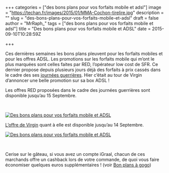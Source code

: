 +++
categories = ["des bons plans pour vos forfaits mobile et adsl"]
image = "https://techan.fr/images/2015/01/MMA-Cochon-tirelire.jpg"
description = ""
slug = "des-bons-plans-pour-vos-forfaits-mobile-et-adsl"
draft = false
author = "MrRaph_"
tags = ["des bons plans pour vos forfaits mobile et adsl"]
title = "Des bons plans pour vos forfaits mobile et ADSL"
date = 2015-09-10T10:28:59Z

+++


Ces dernières semaines les bons plans pleuvent pour les forfaits mobiles et pour les offres ADSL. Les promotions sur les forfaits mobile qui m’ont le plus marquées sont celles faites par RED, l’opérateur low cost de SFR. Ce dernier propose depuis plusieurs jours déjà des forfaits à prix cassés dans le cadre des ses [journées guerrières](http://red.sfr.fr/forfait-mobile-pas-cher.html#sfrintid=Red_mobile_forfait-sans-engagement). Hier c’était au tour de Virgin d’annoncer une belle promotion sur sa box ADSL !

Les offres RED proposées dans le cadre des journées guerrières sont disponible jusqu’au 15 Septembre.

 

[![Des bons plans pour vos forfaits mobile et ADSL](https://techan.fr/images/2015/09/screenshot.844.jpg)](https://techan.fr/images/2015/09/screenshot.844.jpg)

[L’offre de Virgin](http://www.virginmobile.fr/offre-box) quant à elle est disponible jusqu’au 14 Septembre.

[![Des bons plans pour vos forfaits mobile et ADSL](https://techan.fr/images/2015/09/screenshot.843.jpg)](https://techan.fr/images/2015/09/screenshot.843.jpg)

 

Cerise sur le gâteau, si vous avez un compte iGraal, chacun de ces marchands offre un cashback lors de votre commande, de quoi vous faire économiser quelques euros supplémentaires ! (voir [Bon plans à gogo](https://techan.fr/bons-plans-a-gogo/))


